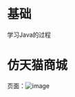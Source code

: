 # 基础
学习Java的过程
# 仿天猫商城
页面：![image](https://user-images.githubusercontent.com/64412062/173182687-c8dbcb3e-c960-4672-964f-1cf4ecd449bb.png)
